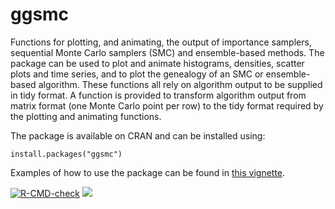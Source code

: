 # ggsmc

Functions for plotting, and animating, the output of importance samplers, sequential Monte Carlo samplers (SMC) and ensemble-based methods. The package can be used to plot and animate histograms, densities, scatter plots and time series, and to plot the genealogy of an SMC or ensemble-based algorithm. These functions all rely on algorithm output to be supplied in tidy format. A function is provided to transform algorithm output from matrix format (one Monte Carlo point per row) to the tidy format required by the plotting and animating functions.

The package is available on CRAN and can be installed using:

```
install.packages("ggsmc")
```

Examples of how to use the package can be found in [this vignette](https://richardgeveritt.github.io/ggsmc/articles/Visualising.html).

 <!-- badges: start -->
  [![R-CMD-check](https://github.com/richardgeveritt/ggsmc/actions/workflows/R-CMD-check.yaml/badge.svg)](https://github.com/richardgeveritt/ggsmc/actions/workflows/R-CMD-check.yaml)
  [![](https://cranlogs.r-pkg.org/badges/ggsmc)](https://cran.rstudio.com/web/packages/ggsmc/index.html)
  <!-- badges: end -->
